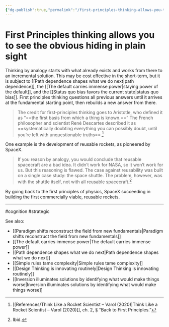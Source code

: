 ```yaml
---
{"dg-publish":true,"permalink":"/first-principles-thinking-allows-you-to-see-the-obvious-hiding-in-plain-sight/"}
---
```


# First Principles thinking allows you to see the obvious hiding in plain sight

Thinking by analogy starts with what already exists and works from there to an incremental solution. This may be cost effective in the short-term, but it is subject to [[Path dependence shapes what we do next\|path dependence]], the [[The default carries immense power\|staying power of the default]], and the [[Status quo bias favors the current state\|status quo bias]]. First principles thinking questions all previous answers until it arrives at the fundamental starting point, then rebuilds a new answer from there.

> The credit for first-principles thinking goes to Aristotle, who defined it as “==the first basis from which a thing is known.==” The French philosopher and scientist René Descartes described it as ==systematically doubting everything you can possibly doubt, until you’re left with unquestionable truths==.[^1]

One example is the development of reusable rockets, as pioneered by SpaceX.

> If you reason by analogy, you would conclude that reusable spacecraft are a bad idea. It didn’t work for NASA, so it won’t work for us. But this reasoning is flawed. The case against reusability was built on a single case study: the space shuttle. The problem, however, was with the shuttle itself, not with all reusable spacecraft.[^2]

By going back to the first principles of physics, SpaceX succeeding in building the first commercially viable, reusable rockets.

-----
#cognition #strategic 

See also:
- [[Paradigm shifts reconstruct the field from new fundamentals\|Paradigm shifts reconstruct the field from new fundamentals]]
- [[The default carries immense power\|The default carries immense power]]
- [[Path dependence shapes what we do next\|Path dependence shapes what we do next]]
- [[Simple rules tame complexity\|Simple rules tame complexity]]
- [[Design Thinking is innovating routinely\|Design Thinking is innovating routinely]]
- [[Inversion illuminates solutions by identifying what would make things worse\|Inversion illuminates solutions by identifying what would make things worse]]

[^1]: [[References/Think Like a Rocket Scientist – Varol (2020)\|Think Like a Rocket Scientist – Varol (2020)]], ch. 2, § “Back to First Principles.”
[^2]: Ibid.